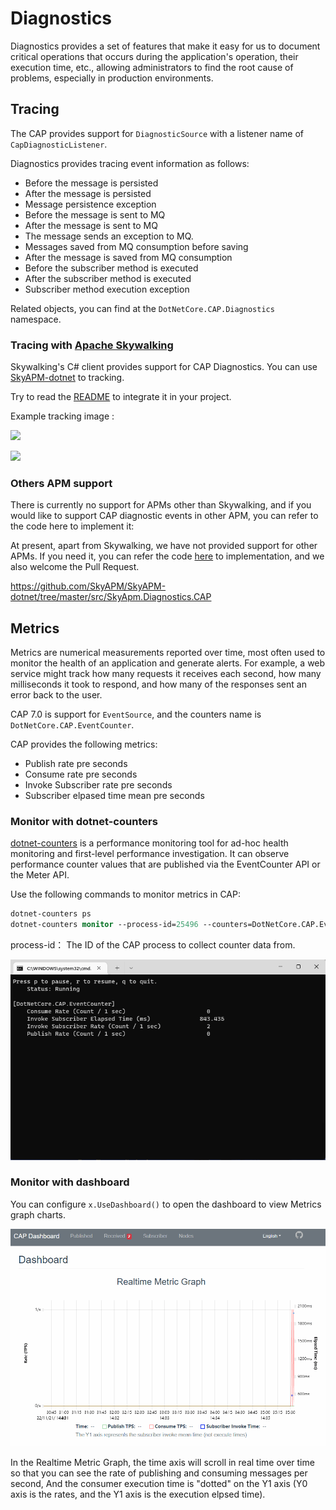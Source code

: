 # Diagnostics

Diagnostics provides a set of features that make it easy for us to document critical operations that occurs during the application's operation, their execution time, etc., allowing administrators to find the root cause of problems, especially in production environments.

## Tracing

The CAP provides support for `DiagnosticSource` with a listener name of `CapDiagnosticListener`.

Diagnostics provides tracing event information as follows:

* Before the message is persisted
* After the message is persisted
* Message persistence exception
* Before the message is sent to MQ
* After the message is sent to MQ
* The message sends an exception to MQ.
* Messages saved from MQ consumption before saving
* After the message is saved from MQ consumption
* Before the subscriber method is executed
* After the subscriber method is executed
* Subscriber method execution exception

Related objects, you can find at the `DotNetCore.CAP.Diagnostics` namespace.


### Tracing with [Apache Skywalking](https://github.com/apache/skywalking)

Skywalking's C# client provides support for CAP Diagnostics. You can use [SkyAPM-dotnet](https://github.com/SkyAPM/SkyAPM-dotnet) to tracking.

Try to read the [README](https://github.com/SkyAPM/SkyAPM-dotnet/blob/master/README.md) to integrate it in your project.

 Example tracking image :

![](https://user-images.githubusercontent.com/8205994/71006463-51025980-2120-11ea-82dc-bffa5530d515.png)


![](https://user-images.githubusercontent.com/8205994/71006589-7b541700-2120-11ea-910b-7e0f2dfddce8.png)

### Others APM support

There is currently no support for APMs other than Skywalking, and if you would like to support CAP diagnostic events in other APM, you can refer to the code here to implement it:

At present, apart from Skywalking, we have not provided support for other APMs. If you need it, you can refer the code [here](https://github.com/SkyAPM/SkyAPM-dotnet/tree/master/src/SkyApm.Diagnostics.CAP) to implementation, and we also welcome the Pull Request.

https://github.com/SkyAPM/SkyAPM-dotnet/tree/master/src/SkyApm.Diagnostics.CAP


## Metrics

Metrics are numerical measurements reported over time, most often used to monitor the health of an application and generate alerts. For example, a web service might track how many requests it receives each second, how many milliseconds it took to respond, and how many of the responses sent an error back to the user.

CAP 7.0 is support for `EventSource`, and the counters name is `DotNetCore.CAP.EventCounter`.

CAP provides the following metrics:

* Publish rate pre seconds
* Consume rate pre seconds
* Invoke Subscriber rate pre seconds
* Subscriber elpased time mean pre seconds 

### Monitor with dotnet-counters

[dotnet-counters](https://learn.microsoft.com/zh-cn/dotnet/core/diagnostics/dotnet-counters) is a performance monitoring tool for ad-hoc health monitoring and first-level performance investigation. It can observe performance counter values that are published via the EventCounter API or the Meter API. 

Use the following commands to monitor metrics in CAP:

```ps
dotnet-counters ps
dotnet-counters monitor --process-id=25496 --counters=DotNetCore.CAP.EventCounter
```

process-id： The ID of the CAP process to collect counter data from.

![img](/img/dotnet-counters.gif)

### Monitor with dashboard

You can configure `x.UseDashboard()` to open the dashboard to view Metrics graph charts.

![img](/img/dashboard-metrics.gif)

In the Realtime Metric Graph, the time axis will scroll in real time over time so that you can see the rate of publishing and consuming messages per second, And the consumer execution time is "dotted" on the Y1 axis (Y0 axis is the rates, and the Y1 axis is the execution elpsed time).
 

